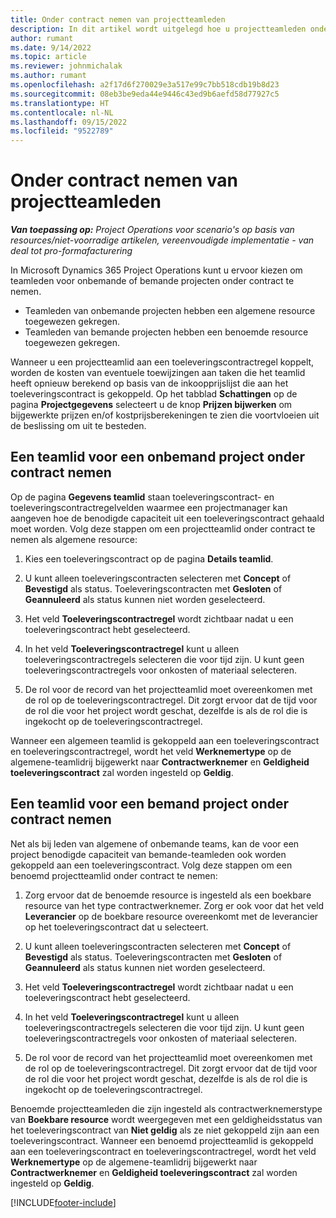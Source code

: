 ```yaml
---
title: Onder contract nemen van projectteamleden
description: In dit artikel wordt uitgelegd hoe u projectteamleden onder contract neemt in Microsoft Dynamics 365 Project Operations.
author: rumant
ms.date: 9/14/2022
ms.topic: article
ms.reviewer: johnmichalak
ms.author: rumant
ms.openlocfilehash: a2f17d6f270029e3a517e99c7bb518cdb19b8d23
ms.sourcegitcommit: 08eb3be9eda44e9446c43ed9b6aefd58d77927c5
ms.translationtype: HT
ms.contentlocale: nl-NL
ms.lasthandoff: 09/15/2022
ms.locfileid: "9522789"
---
```

# <a name="subcontracting-project-team-members"></a>Onder contract nemen van projectteamleden

_**Van toepassing op:** Project Operations voor scenario's op basis van resources/niet-voorradige artikelen, vereenvoudigde implementatie - van deal tot pro-formafacturering_

In Microsoft Dynamics 365 Project Operations kunt u ervoor kiezen om teamleden voor onbemande of bemande projecten onder contract te nemen.

- Teamleden van onbemande projecten hebben een algemene resource toegewezen gekregen.
- Teamleden van bemande projecten hebben een benoemde resource toegewezen gekregen.

Wanneer u een projectteamlid aan een toeleveringscontractregel koppelt, worden de kosten van eventuele toewijzingen aan taken die het teamlid heeft opnieuw berekend op basis van de inkoopprijslijst die aan het toeleveringscontract is gekoppeld.  Op het tabblad **Schattingen** op de pagina **Projectgegevens** selecteert u de knop **Prijzen bijwerken** om bijgewerkte prijzen en/of kostprijsberekeningen te zien die voortvloeien uit de beslissing om uit te besteden. 

## <a name="subcontracting-an-unstaffed-project-team-member"></a>Een teamlid voor een onbemand project onder contract nemen
Op de pagina **Gegevens teamlid** staan toeleveringscontract- en toeleveringscontractregelvelden waarmee een projectmanager kan aangeven hoe de benodigde capaciteit uit een toeleveringscontract gehaald moet worden. Volg deze stappen om een projectteamlid onder contract te nemen als algemene resource:

1.  Kies een toeleveringscontract op de pagina **Details teamlid**.

2.  U kunt alleen toeleveringscontracten selecteren met **Concept** of **Bevestigd** als status. Toeleveringscontracten met **Gesloten** of **Geannuleerd** als status kunnen niet worden geselecteerd. 

3.  Het veld **Toeleveringscontractregel** wordt zichtbaar nadat u een toeleveringscontract hebt geselecteerd.

4.  In het veld **Toeleveringscontractregel** kunt u alleen toeleveringscontractregels selecteren die voor tijd zijn. U kunt geen toeleveringscontractregels voor onkosten of materiaal selecteren.

5.  De rol voor de record van het projectteamlid moet overeenkomen met de rol op de toeleveringscontractregel. Dit zorgt ervoor dat de tijd voor de rol die voor het project wordt geschat, dezelfde is als de rol die is ingekocht op de toeleveringscontractregel. 

Wanneer een algemeen teamlid is gekoppeld aan een toeleveringscontract en toeleveringscontractregel, wordt het veld **Werknemertype** op de algemene-teamlidrij bijgewerkt naar **Contractwerknemer** en **Geldigheid toeleveringscontract** zal worden ingesteld op **Geldig**.

## <a name="subcontracting-a-staffed-project-team-member"></a>Een teamlid voor een bemand project onder contract nemen
Net als bij leden van algemene of onbemande teams, kan de voor een project benodigde capaciteit van bemande-teamleden ook worden gekoppeld aan een toeleveringscontract. Volg deze stappen om een benoemd projectteamlid onder contract te nemen:

1.  Zorg ervoor dat de benoemde resource is ingesteld als een boekbare resource van het type contractwerknemer. Zorg er ook voor dat het veld **Leverancier** op de boekbare resource overeenkomt met de leverancier op het toeleveringscontract dat u selecteert. 

2.  U kunt alleen toeleveringscontracten selecteren met **Concept** of **Bevestigd** als status. Toeleveringscontracten met **Gesloten** of **Geannuleerd** als status kunnen niet worden geselecteerd. 

3.  Het veld **Toeleveringscontractregel** wordt zichtbaar nadat u een toeleveringscontract hebt geselecteerd.

4.  In het veld **Toeleveringscontractregel** kunt u alleen toeleveringscontractregels selecteren die voor tijd zijn. U kunt geen toeleveringscontractregels voor onkosten of materiaal selecteren.

5.  De rol voor de record van het projectteamlid moet overeenkomen met de rol op de toeleveringscontractregel. Dit zorgt ervoor dat de tijd voor de rol die voor het project wordt geschat, dezelfde is als de rol die is ingekocht op de toeleveringscontractregel. 

Benoemde projectteamleden die zijn ingesteld als contractwerknemerstype van **Boekbare resource** wordt weergegeven met een geldigheidsstatus van het toeleveringscontract van **Niet geldig** als ze niet gekoppeld zijn aan een toeleveringscontract. Wanneer een benoemd projectteamlid is gekoppeld aan een toeleveringscontract en toeleveringscontractregel, wordt het veld **Werknemertype** op de algemene-teamlidrij bijgewerkt naar **Contractwerknemer** en **Geldigheid toeleveringscontract** zal worden ingesteld op **Geldig**.

[!INCLUDE[footer-include](../../includes/footer-banner.md)]
